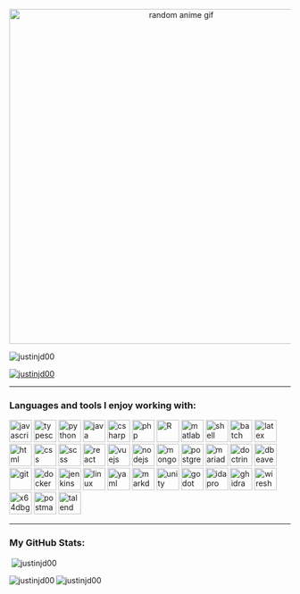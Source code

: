 <!-- @START_ANIME_GIF -->
<p align="center"><img src="https://media1.giphy.com/media/3o6vXP1z8Rv2kC7DMs/giphy.gif?cid=aa3c7a855hakksvsc984z4sojlulyj2j4ecjzxd4m6yddr78&ep=v1_gifs_random&rid=giphy.gif&ct=g" alt="random anime gif" width="600px"></p>
<!-- @END_ANIME_GIF -->

<p align="left"> <img src="https://komarev.com/ghpvc/?username=justinjd00&label=Profil-Besuche&color=0e75b6&style=flat" alt="justinjd00" /> </p>

<p align="left"> <a href="https://github.com/ryo-ma/github-profile-trophy"><img src="https://github-profile-trophy.vercel.app/?username=justinjd00&theme=dracula" alt="justinjd00" /></a> </p>

---

### Languages and tools I enjoy working with:


<p align="left">
    <a href="https://www.javascript.com" target="_blank" rel="noreferrer"><img src="https://cdn.jsdelivr.net/gh/devicons/devicon/icons/javascript/javascript-original.svg" alt="javascript" width="40" height="40"/></a>
    <a href="https://www.typescriptlang.org/" target="_blank" rel="noreferrer"><img src="https://cdn.jsdelivr.net/gh/devicons/devicon/icons/typescript/typescript-original.svg" alt="typescript" width="40" height="40"/></a>
    <a href="https://www.python.org" target="_blank" rel="noreferrer"><img src="https://cdn.jsdelivr.net/gh/devicons/devicon/icons/python/python-original.svg" alt="python" width="40" height="40"/></a>
    <a href="https://www.java.com/" target="_blank" rel="noreferrer"><img src="https://cdn.jsdelivr.net/gh/devicons/devicon/icons/java/java-original.svg" alt="java" width="40" height="40"/></a>
    <a href="https://dotnet.microsoft.com/languages/csharp" target="_blank" rel="noreferrer"><img src="https://cdn.jsdelivr.net/gh/devicons/devicon/icons/csharp/csharp-original.svg" alt="csharp" width="40" height="40"/></a>
    <a href="https://www.php.net/" target="_blank" rel="noreferrer"><img src="https://cdn.jsdelivr.net/gh/devicons/devicon/icons/php/php-original.svg" alt="php" width="40" height="40"/></a>
    <a href="https://www.r-project.org/" target="_blank" rel="noreferrer"><img src="https://cdn.jsdelivr.net/gh/devicons/devicon/icons/r/r-original.svg" alt="R" width="40" height="40"/></a>
    <a href="https://www.mathworks.com/products/matlab.html" target="_blank" rel="noreferrer"><img src="https://cdn.jsdelivr.net/gh/devicons/devicon/icons/matlab/matlab-original.svg" alt="matlab" width="40" height="40"/></a>
    <a href="https://www.gnu.org/software/bash/" target="_blank" rel="noreferrer"><img src="https://cdn.jsdelivr.net/gh/devicons/devicon/icons/bash/bash-original.svg" alt="shell" width="40" height="40"/></a>
    <a href="https://en.wikipedia.org/wiki/Batch_file" target="_blank" rel="noreferrer"><img src="https://cdn.jsdelivr.net/gh/devicons/devicon/icons/windows8/windows8-original.svg" alt="batch" width="40" height="40"/></a>
    <a href="https://www.latex-project.org/" target="_blank" rel="noreferrer"><img src="https://cdn.jsdelivr.net/gh/devicons/devicon/icons/latex/latex-original.svg" alt="latex" width="40" height="40"/></a>
    <a href="https://html.spec.whatwg.org/" target="_blank" rel="noreferrer"><img src="https://cdn.jsdelivr.net/gh/devicons/devicon/icons/html5/html5-original.svg" alt="html" width="40" height="40"/></a>
    <a href="https://www.w3.org/Style/CSS/Overview.en.html" target="_blank" rel="noreferrer"><img src="https://cdn.jsdelivr.net/gh/devicons/devicon/icons/css3/css3-original.svg" alt="css" width="40" height="40"/></a>
    <a href="https://sass-lang.com/" target="_blank" rel="noreferrer"><img src="https://cdn.jsdelivr.net/gh/devicons/devicon/icons/sass/sass-original.svg" alt="scss" width="40" height="40"/></a>
    <a href="https://react.dev/" target="_blank" rel="noreferrer"><img src="https://cdn.jsdelivr.net/gh/devicons/devicon/icons/react/react-original.svg" alt="react" width="40" height="40"/></a>
    <a href="https://vuejs.org/" target="_blank" rel="noreferrer"><img src="https://cdn.jsdelivr.net/gh/devicons/devicon/icons/vuejs/vuejs-original.svg" alt="vuejs" width="40" height="40"/></a>
    <a href="https://nodejs.org" target="_blank" rel="noreferrer"><img src="https://cdn.jsdelivr.net/gh/devicons/devicon/icons/nodejs/nodejs-original.svg" alt="nodejs" width="40" height="40"/></a>
    <a href="https://www.mongodb.com/" target="_blank" rel="noreferrer"><img src="https://cdn.jsdelivr.net/gh/devicons/devicon/icons/mongodb/mongodb-original.svg" alt="mongodb" width="40" height="40"/></a>
    <a href="https://www.postgresql.org" target="_blank" rel="noreferrer"><img src="https://cdn.jsdelivr.net/gh/devicons/devicon/icons/postgresql/postgresql-original.svg" alt="postgresql" width="40" height="40"/></a>
    <a href="https://mariadb.org/" target="_blank" rel="noreferrer"><img src="https://cdn.jsdelivr.net/gh/devicons/devicon/icons/mariadb/mariadb-original.svg" alt="mariadb" width="40" height="40"/></a>
    <a href="https://www.doctrine-project.org/" target="_blank" rel="noreferrer"><img src="https://cdn.jsdelivr.net/gh/devicons/devicon/icons/doctrine/doctrine-original.svg" alt="doctrine" width="40" height="40"/></a>
    <a href="https://dbeaver.io/" target="_blank" rel="noreferrer"><img src="https://cdn.jsdelivr.net/gh/devicons/devicon/icons/dbeaver/dbeaver-original.svg" alt="dbeaver" width="40" height="40"/></a>
    <a href="https://git-scm.com/" target="_blank" rel="noreferrer"><img src="https://cdn.jsdelivr.net/gh/devicons/devicon/icons/git/git-original.svg" alt="git" width="40" height="40"/></a>
    <a href="https://www.docker.com/" target="_blank" rel="noreferrer"><img src="https://cdn.jsdelivr.net/gh/devicons/devicon/icons/docker/docker-original.svg" alt="docker" width="40" height="40"/></a>
    <a href="https://www.jenkins.io" target="_blank" rel="noreferrer"><img src="https://cdn.jsdelivr.net/gh/devicons/devicon/icons/jenkins/jenkins-original.svg" alt="jenkins" width="40" height="40"/></a>
    <a href="https://www.linux.org/" target="_blank" rel="noreferrer"><img src="https://cdn.jsdelivr.net/gh/devicons/devicon/icons/linux/linux-original.svg" alt="linux" width="40" height="40"/></a>
    <a href="https://yaml.org/" target="_blank" rel="noreferrer"><img src="https://cdn.jsdelivr.net/gh/devicons/devicon/icons/yaml/yaml-original.svg" alt="yaml" width="40" height="40"/></a>
    <a href="https://www.markdownguide.org/" target="_blank" rel="noreferrer"><img src="https://cdn.jsdelivr.net/gh/devicons/devicon/icons/markdown/markdown-original.svg" alt="markdown" width="40" height="40"/></a>
    <a href="https://unity.com/" target="_blank" rel="noreferrer"><img src="https://cdn.jsdelivr.net/gh/devicons/devicon/icons/unity/unity-original.svg" alt="unity" width="40" height="40"/></a>
    <a href="https://godotengine.org/" target="_blank" rel="noreferrer"><img src="https://cdn.jsdelivr.net/gh/devicons/devicon/icons/godot/godot-original.svg" alt="godot" width="40" height="40"/></a>
    <a href="https://www.hex-rays.com/products/ida/" target="_blank" rel="noreferrer"><img src="https://upload.wikimedia.org/wikipedia/commons/thumb/a/a4/Mme_de_Maintenon.jpg/250px-Mme_de_Maintenon.jpg" alt="ida pro" width="40" height="40"/></a>
    <a href="https://ghidra-sre.org/" target="_blank" rel="noreferrer"><img src="https://upload.wikimedia.org/wikipedia/commons/thumb/f/f6/Ghidra_logo.svg/120px-Ghidra_logo.svg.png?20220727174502" alt="ghidra" width="40" height="40"/></a>
    <a href="https://www.wireshark.org/" target="_blank" rel="noreferrer"><img src="https://upload.wikimedia.org/wikipedia/commons/d/df/Wireshark_icon.svg" alt="wireshark" width="40" height="40"/></a>
    <a href="https://x64dbg.com/" target="_blank" rel="noreferrer"><img src="https://x64dbg.com/img/icon-white.png" alt="x64dbg" width="40" height="40"/></a>
    <a href="https://www.postman.com" target="_blank" rel="noreferrer"><img src="https://cdn.jsdelivr.net/gh/devicons/devicon/icons/postman/postman-original.svg" alt="postman" width="40" height="40"/></a>
    <a href="https://www.talend.com/" target="_blank" rel="noreferrer"><img src="https://statics-dev.cloud.talend.com/@talend/common/images/favicon-logo-square.ico"" alt="talend" width="40" height="40"/></a>
</p>

---


### My GitHub Stats:

<p>&nbsp;<img align="center" src="https://github-readme-stats.vercel.app/api?username=justinjd00&show_icons=true&locale=en&theme=dark" alt="justinjd00" /></p>

<p><img align="left" src="https://github-readme-stats.vercel.app/api/top-langs?username=justinjd00&show_icons=true&locale=en&layout=compact&theme=dark" alt="justinjd00" /></p>

<p><img align="center" src="https://github-readme-streak-stats.herokuapp.com/?user=justinjd00&theme=dark" alt="justinjd00" /></p>
